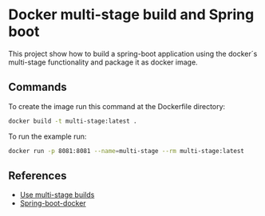 # Docker multi-stage build and Spring boot 

This project show how to build a spring-boot application using the docker´s multi-stage functionality and package it as docker image. 

## Commands

To create the image run this command at the Dockerfile directory:
```bash
docker build -t multi-stage:latest .
```

To run the example run:

```bash
docker run -p 8081:8081 --name=multi-stage --rm multi-stage:latest
```



## References

- [Use multi-stage builds](https://docs.docker.com/develop/develop-images/multistage-build/)
- [Spring-boot-docker](https://spring.io/guides/gs/spring-boot-docker/)

